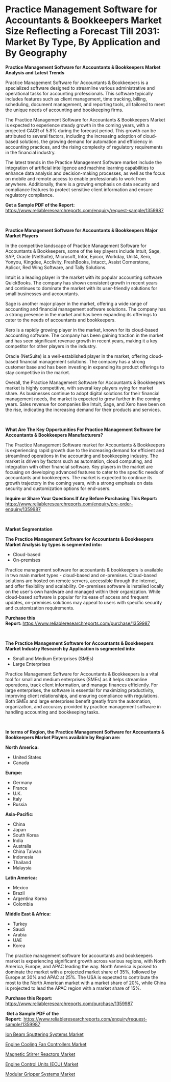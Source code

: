 <p><h1>Practice Management Software for Accountants & Bookkeepers Market Size Reflecting a Forecast Till 2031: Market By Type, By Application and By Geography</h1></p><p><strong>Practice Management Software for Accountants & Bookkeepers Market Analysis and Latest Trends</strong></p>
<p><p>Practice Management Software for Accountants & Bookkeepers is a specialized software designed to streamline various administrative and operational tasks for accounting professionals. This software typically includes features such as client management, time tracking, billing, scheduling, document management, and reporting tools, all tailored to meet the unique needs of accounting and bookkeeping firms.</p><p>The Practice Management Software for Accountants & Bookkeepers Market is expected to experience steady growth in the coming years, with a projected CAGR of 5.8% during the forecast period. This growth can be attributed to several factors, including the increasing adoption of cloud-based solutions, the growing demand for automation and efficiency in accounting practices, and the rising complexity of regulatory requirements in the financial industry.</p><p>The latest trends in the Practice Management Software market include the integration of artificial intelligence and machine learning capabilities to enhance data analysis and decision-making processes, as well as the focus on mobile and remote access to enable professionals to work from anywhere. Additionally, there is a growing emphasis on data security and compliance features to protect sensitive client information and ensure regulatory compliance.</p></p>
<p><strong>Get a Sample PDF of the Report:&nbsp;</strong> <a href="https://www.reliableresearchreports.com/enquiry/request-sample/1359987">https://www.reliableresearchreports.com/enquiry/request-sample/1359987</a></p>
<p>&nbsp;</p>
<p><strong>Practice Management Software for Accountants & Bookkeepers Major Market Players</strong></p>
<p><p>In the competitive landscape of Practice Management Software for Accountants & Bookkeepers, some of the key players include Intuit, Sage, SAP, Oracle (NetSuite), Microsoft, Infor, Epicor, Workday, Unit4, Xero, Yonyou, Kingdee, Acclivity, FreshBooks, Intacct, Assist Cornerstone, Aplicor, Red Wing Software, and Tally Solutions.</p><p>Intuit is a leading player in the market with its popular accounting software QuickBooks. The company has shown consistent growth in recent years and continues to dominate the market with its user-friendly solutions for small businesses and accountants.</p><p>Sage is another major player in the market, offering a wide range of accounting and financial management software solutions. The company has a strong presence in the market and has been expanding its offerings to cater to the needs of accountants and bookkeepers.</p><p>Xero is a rapidly growing player in the market, known for its cloud-based accounting software. The company has been gaining traction in the market and has seen significant revenue growth in recent years, making it a key competitor for other players in the industry.</p><p>Oracle (NetSuite) is a well-established player in the market, offering cloud-based financial management solutions. The company has a strong customer base and has been investing in expanding its product offerings to stay competitive in the market.</p><p>Overall, the Practice Management Software for Accountants & Bookkeepers market is highly competitive, with several key players vying for market share. As businesses continue to adopt digital solutions for their financial management needs, the market is expected to grow further in the coming years. Sales revenue for companies like Intuit, Sage, and Xero have been on the rise, indicating the increasing demand for their products and services.</p></p>
<p>&nbsp;</p>
<p><strong>What Are The Key Opportunities For Practice Management Software for Accountants & Bookkeepers Manufacturers?</strong></p>
<p><p>The Practice Management Software market for Accountants & Bookkeepers is experiencing rapid growth due to the increasing demand for efficient and streamlined operations in the accounting and bookkeeping industry. The market is driven by factors such as automation, cloud computing, and integration with other financial software. Key players in the market are focusing on developing advanced features to cater to the specific needs of accountants and bookkeepers. The market is expected to continue its growth trajectory in the coming years, with a strong emphasis on data security and customization options for end-users.</p></p>
<p><strong>Inquire or Share Your Questions If Any Before Purchasing This Report:</strong> <a href="https://www.reliableresearchreports.com/enquiry/pre-order-enquiry/1359987">https://www.reliableresearchreports.com/enquiry/pre-order-enquiry/1359987</a></p>
<p>&nbsp;</p>
<p><strong>Market Segmentation</strong></p>
<p><strong>The Practice Management Software for Accountants & Bookkeepers Market Analysis by types is segmented into:</strong></p>
<p><ul><li>Cloud-based</li><li>On-premises</li></ul></p>
<p><p>Practice management software for accountants & bookkeepers is available in two main market types - cloud-based and on-premises. Cloud-based solutions are hosted on remote servers, accessible through the internet, and offer flexibility and scalability. On-premises software is installed locally on the user's own hardware and managed within their organization. While cloud-based software is popular for its ease of access and frequent updates, on-premises solutions may appeal to users with specific security and customization requirements.</p></p>
<p><strong>Purchase this Report:&nbsp;</strong><a href="https://www.reliableresearchreports.com/purchase/1359987">https://www.reliableresearchreports.com/purchase/1359987</a></p>
<p>&nbsp;</p>
<p><strong>The Practice Management Software for Accountants & Bookkeepers Market Industry Research by Application is segmented into:</strong></p>
<p><ul><li>Small and Medium Enterprises (SMEs)</li><li>Large Enterprises</li></ul></p>
<p><p>Practice Management Software for Accountants & Bookkeepers is a vital tool for small and medium enterprises (SMEs) as it helps streamline operations, track client information, and manage finances efficiently. For large enterprises, the software is essential for maximizing productivity, improving client relationships, and ensuring compliance with regulations. Both SMEs and large enterprises benefit greatly from the automation, organization, and accuracy provided by practice management software in handling accounting and bookkeeping tasks.</p></p>
<p>&nbsp;</p>
<p><strong>In terms of Region, the Practice Management Software for Accountants & Bookkeepers Market Players available by Region are:</strong></p>
<p>
    <p> <strong> North America: </strong>
        <ul>
            <li>United States</li>
            <li>Canada</li>
        </ul>
        </p> 
    <p> <strong> Europe: </strong>
        <ul>
            <li>Germany</li>
            <li>France</li>
            <li>U.K.</li>
            <li>Italy</li>
            <li>Russia</li>
        </ul>
        </p> 
    <p> <strong> Asia-Pacific: </strong>
        <ul>
            <li>China</li>
            <li>Japan</li>
            <li>South Korea</li>
            <li>India</li>
            <li>Australia</li>
            <li>China Taiwan</li>
            <li>Indonesia</li>
            <li>Thailand</li>
            <li>Malaysia</li>
        </ul>
        </p> 
    <p> <strong> Latin America: </strong>
        <ul>
            <li>Mexico</li>
            <li>Brazil</li>
            <li>Argentina Korea</li>
            <li>Colombia</li>
        </ul>
        </p> 
    <p> <strong> Middle East & Africa: </strong>
        <ul>
            <li>Turkey</li>
            <li>Saudi</li>
            <li>Arabia</li>
            <li>UAE</li>
            <li>Korea</li>
        </ul>
    </p>
    </p>
<p><p>The practice management software for accountants and bookkeepers market is experiencing significant growth across various regions, with North America, Europe, and APAC leading the way. North America is poised to dominate the market with a projected market share of 35%, followed by Europe at 30% and APAC at 25%. The USA is expected to contribute the most to the North American market with a market share of 20%, while China is projected to lead the APAC region with a market share of 15%.</p></p>
<p><strong>Purchase this Report: </strong><a href="https://www.reliableresearchreports.com/purchase/1359987">https://www.reliableresearchreports.com/purchase/1359987</a></p>
<p>&nbsp;<strong>Get a Sample PDF of the Report:&nbsp;&nbsp;</strong><a href="https://www.reliableresearchreports.com/enquiry/request-sample/1359987">https://www.reliableresearchreports.com/enquiry/request-sample/1359987</a></p>
<p><strong></strong></p>
<p><p><a href="https://medium.com/@tommiesmith8654/ion-beam-sputtering-systems-market-outlook-industry-overview-and-forecast-2024-to-2031-034c88601fda">Ion Beam Sputtering Systems Market</a></p><p><a href="https://medium.com/@tommiesmith8654/engine-cooling-fan-controllers-market-the-key-to-successful-business-strategy-forecast-till-2031-cc64e01f0734">Engine Cooling Fan Controllers Market</a></p><p><a href="https://medium.com/@tommiesmith8654/magnetic-stirrer-reactors-market-outlook-industry-overview-and-forecast-2024-to-2031-06190cf56a74">Magnetic Stirrer Reactors Market</a></p><p><a href="https://medium.com/@tommiesmith8654/engine-control-units-ecu-market-size-cagr-trends-2024-2030-419cb55321fc">Engine Control Units (ECU) Market</a></p><p><a href="https://medium.com/@tommiesmith8654/modular-gripper-systems-market-analysis-and-sze-forecasted-for-period-from-2024-to-2031-055aa32d225b">Modular Gripper Systems Market</a></p></p>